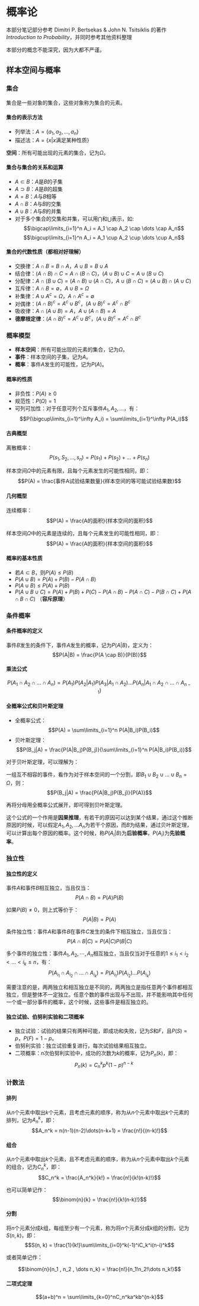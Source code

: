 # 概率论

本部分笔记部分参考 Dimitri P. Bertsekas & John N. Tsitsiklis 的著作*Introduction to Probability*，并同时参考其他资料整理

本部分的概念不能深究，因为大都不严谨。

## 样本空间与概率

### 集合

集合是一些对象的集合，这些对象称为集合的元素。

#### 集合的表示方法

- 列举法：$A = \{a_1, a_2, \dots, a_n\}$
- 描述法：$A = \{x | x \text{满足某种性质}\}$

**空间**：所有可能出现的元素的集合，记为$\Omega$。

#### 集合与集合的关系和运算

- $A \subset B$：$A$是$B$的子集
- $A \supset B$：$A$是$B$的超集
- $A = B$：$A$与$B$相等
- $A \cap B$：$A$与$B$的交集
- $A \cup B$：$A$与$B$的并集
- 对于多个集合的交集和并集，可以用$\bigcap$和$\bigcup$表示，如:
  $$\bigcap\limits_{i=1}^n A_i = A_1 \cap A_2 \cap \dots \cap A_n$$
  $$\bigcup\limits_{i=1}^n A_i = A_1 \cup A_2 \cup \dots \cup A_n$$

#### 集合的代数性质（都相对好理解）

- 交换律：$A \cap B = B \cap A$，$A \cup B = B \cup A$
- 结合律：$(A \cap B) \cap C = A \cap (B \cap C)$，$(A \cup B) \cup C = A \cup (B \cup C)$
- 分配律：$A \cap (B \cup C) = (A \cap B) \cup (A \cap C)$，$A \cup (B \cap C) = (A \cup B) \cap (A \cup C)$
- 互斥律：$A \cap B = \emptyset$，$A \cup B = \Omega$
- 补集律：$A \cup A^c = \Omega$，$A \cap A^c = \emptyset$
- 对偶律：$(A \cap B)^c = A^c \cup B^c$，$(A \cup B)^c = A^c \cap B^c$
- 吸收律：$A \cap (A \cup B) = A$，$A \cup (A \cap B) = A$
- **德摩根定律**：$(A \cap B)^c = A^c \cup B^c$，$(A \cup B)^c = A^c \cap B^c$

### 概率模型

- **样本空间**：所有可能出现的元素的集合，记为$\Omega$。
- **事件**：样本空间的子集，记为$A$。
- **概率**：事件$A$发生的可能性，记为$P(A)$。

#### 概率的性质

- 非负性：$P(A) \geq 0$
- 规范性：$P(\Omega) = 1$
- 可列可加性：对于任意可列个互斥事件$A_1, A_2, \dots$，有：
  $$P(\bigcup\limits_{i=1}^\infty A_i) = \sum\limits_{i=1}^\infty P(A_i)$$

#### 古典概型

离散概率：$$P({s_1, S_2, \dots , s_n}) = P(s_1) + P(s_2) + \dots + P(s_n)$$

样本空间$\Omega$中的元素有限，且每个元素发生的可能性相同，即：
$$P(A) = \frac{事件A试验结果数量}{样本空间的等可能试验结果数}$$

#### 几何概型

连续概率：$$P(A) = \frac{A的面积}{样本空间的面积}$$

样本空间$\Omega$中的元素是连续的，且每个元素发生的可能性相同，即：
$$P(A) = \frac{A的面积}{样本空间的面积}$$

#### 概率的基本性质

- 若$A \subset B$，则$P(A) \leq P(B)$
- $P(A \cup B) = P(A) + P(B) - P(A \cap B)$
- $P(A \cup B) \leq P(A) + P(B)$
- $P(A \cup B \cup C) = P(A) + P(B) + P(C) - P(A \cap B) - P(A \cap C) - P(B \cap C) + P(A \cap B \cap C)$ （**容斥原理**）

### 条件概率

#### 条件概率的定义

事件$B$发生的条件下，事件$A$发生的概率，记为$P(A|B)$，定义为：
$$P(A|B) = \frac{P(A \cap B)}{P(B)}$$

#### 乘法公式

$$P(A_1 \cap A_2 \cap \dots \cap A_n) = P(A_1)P(A_2|A_1)P(A_3|A_1 \cap A_2) \dots P(A_n|A_1 \cap A_2 \cap \dots \cap A_{n-1})$$

#### 全概率公式和贝叶斯定理

- 全概率公式：$$P(A) = \sum\limits_{i=1}^n P(A|B_i)P(B_i)$$
- 贝叶斯定理：$$P(B_j|A) = \frac{P(A|B_j)P(B_j)}{\sum\limits_{i=1}^n P(A|B_i)P(B_i)}$$

对于贝叶斯定理，可以理解为：

一组互不相容的事件，看作为对于样本空间的一个分割，即$B_1 \cup B_2 \cup \dots \cup B_n = \Omega$，则：
$$P(B_j|A) = \frac{P(A|B_j)P(B_j)}{P(A)}$$

再将分母用全概率公式展开，即可得到贝叶斯定理。

这个公式的一个作用是**因果推理**，有若干的原因可以达到某个结果，通过这个推断原因的时候，可以假定$A_1, A_2, \dots A_n$为若干个原因，而$B$为结果，通过贝叶斯定理，可以计算出每个原因的概率。这个时候，称$P(A_i|B)$为**后验概率**，$P(A_i)$为**先验概率**。

### 独立性

#### 独立性的定义

事件$A$和事件$B$相互独立，当且仅当：
$$P(A \cap B) = P(A)P(B)$$

如果$P(B) \neq 0$，则上式等价于：
$$P(A|B) = P(A)$$

条件独立性：事件$A$和事件$B$在事件$C$发生的条件下相互独立，当且仅当：
$$P(A \cap B|C) = P(A|C)P(B|C)$$

多个事件的独立性：事件$A_1, A_2, \cdots, A_n$相互独立，当且仅当对于任意的$1 \leq i_1 < i_2 < \dots < i_k \leq n$，有：
$$P(A_{i_1} \cap A_{i_2} \cap \dots \cap A_{i_k}) = P(A_{i_1})P(A_{i_2}) \dots P(A_{i_k})$$

需要注意的是，两两独立和相互独立是不同的，两两独立是指任意两个事件都相互独立，但是整体不一定独立。任意个数的事件出现与不出现，并不能影响其中任何一个或一部分事件的概率，这个时候，这些事件是相互独立的。 <!--这个地方有点难表述-->

#### 独立试验、伯努利实验和二项概率

- 独立试验：试验的结果只有两种可能，即成功和失败，记为$S$和$F$，且$P(S) = p$，$P(F) = 1 - p$。
- 伯努利实验：独立试验重复进行，每次试验结果相互独立。
- 二项概率：$n$次伯努利实验中，成功的次数为$k$的概率，记为$P_n(k)$，即：
  $$P_n(k) = C_n^kp^k(1-p)^{n-k}$$

### 计数法

#### 排列

从$n$个元素中取出$k$个元素，且考虑元素的顺序，称为从$n$个元素中取出$k$个元素的排列，记为$A_n^k$，即：
$$A_n^k = n(n-1)(n-2)\dots(n-k+1) = \frac{n!}{(n-k)!}$$

#### 组合

从$n$个元素中取出$k$个元素，且不考虑元素的顺序，称为从$n$个元素中取出$k$个元素的组合，记为$C_n^k$，即：
$$C_n^k = \frac{A_n^k}{k!} = \frac{n!}{k!(n-k)!}$$

也可以简单记作：
$$\binom{n}{k} = \frac{n!}{k!(n-k)!}$$

#### 分割

将$n$个元素分成$k$组，每组至少有一个元素，称为将$n$个元素分成$k$组的分割，记为$S(n, k)$，即：
$$S(n, k) = \frac{1}{k!}\sum\limits_{i=0}^k(-1)^iC_k^i(n-i)^k$$

或者简单记作：

$$\binom{n}{n_1 , n_2 , \dots n_k} = \frac{n!}{n_1!n_2!\dots n_k!}$$

#### 二项式定理

$$(a+b)^n = \sum\limits_{k=0}^nC_n^ka^kb^{n-k}$$

